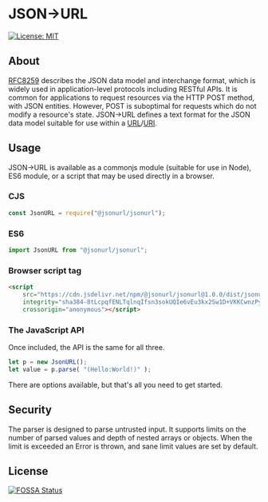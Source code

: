 # JSON&#x2192;URL
[![License: MIT](https://img.shields.io/github/license/jsonurl/jsonurl-js.svg?label=License)][license]

## About
[RFC8259][RFC8259] describes the JSON data model and interchange format, which is widely
used in application-level protocols including RESTful APIs. It is common for
applications to request resources via the HTTP POST method, with JSON entities.
However, POST is suboptimal for requests which do not modify a resource's
state. JSON&#x2192;URL defines a text format for the JSON data model suitable
for use within a [URL][RFC1738]/[URI][RFC3986].

## Usage
JSON&#x2192;URL is available as a commonjs module (suitable for use in Node), ES6
module, or a script that may be used directly in a browser.

### CJS
```js
const JsonURL = require("@jsonurl/jsonurl");
```
### ES6
```js
import JsonURL from "@jsonurl/jsonurl";
```
### Browser script tag
```html
<script
    src="https://cdn.jsdelivr.net/npm/@jsonurl/jsonurl@1.0.0/dist/jsonurl.min.js"
    integrity="sha384-8tLcpqfENLTqlnqIfsn3sokUQIe6vEu3kx2Sw1D+VKKCwnzPy2C2n837+blkJG8F"
    crossorigin="anonymous"></script>
```

### The JavaScript API
Once included, the API is the same for all three.
```js
let p = new JsonURL();
let value = p.parse( "(Hello:World!)" );
```
There are options available, but that's all you need to get started.

## Security
The parser is designed to parse untrusted input. It supports limits on
the number of parsed values and depth of nested arrays or objects.
When the limit is exceeded an Error is thrown, and sane limit values are
set by default.

[RFC8259]: https://tools.ietf.org/html/rfc8259
[RFC3986]: https://tools.ietf.org/html/rfc3986
[RFC1738]: https://tools.ietf.org/html/rfc1738
[license]: https://opensource.org/licenses/MIT


## License
[![FOSSA Status](https://app.fossa.com/api/projects/git%2Bgithub.com%2Fjsonurl%2Fjsonurl-js.svg?type=large)](https://app.fossa.com/projects/git%2Bgithub.com%2Fjsonurl%2Fjsonurl-js?ref=badge_large)
